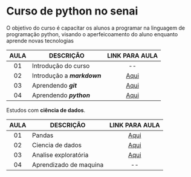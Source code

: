 # Curso de python no senai

O objetivo do curso é capacitar os alunos a programar na linguagem de programação python, visando o aperfeicoamento do aluno enquanto aprende novas tecnologias

| AULA | DESCRIÇÃO | LINK PARA AULA|
|:-:|-|:-:|
|01| Introdução do curso| -- |
|02| Introdução a ***markdown***| [Aqui](./documents/notes_markdown.md) |
|03| Aprendendo ***git***| [Aqui](./documents/notes_git.md)
|04| Aprendendo ***python***| [Aqui](./documents/python_notes/principal_notes.md) |

Estudos com **ciência de dados**.

| AULA | DESCRIÇÃO | LINK PARA AULA|
|:-:|-|:-:|
|01| Pandas| [Aqui](./documents/data_notes/pandas.md) |
|02| Ciencia de dados| [Aqui](./documents/data_notes/data_sience.md) |
|03| Analise exploratória| [Aqui](./documents/data_notes/aed.md)
|04| Aprendizado de maquina| -- |
